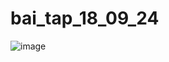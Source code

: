 # bai_tap_18_09_24
![image](https://github.com/user-attachments/assets/1759a8ad-dd36-4f13-be05-18f2f2800453)
